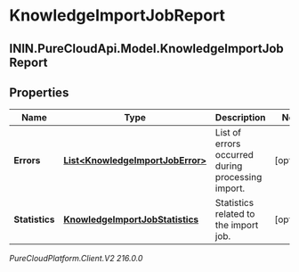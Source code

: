 # KnowledgeImportJobReport

## ININ.PureCloudApi.Model.KnowledgeImportJobReport

## Properties

|Name | Type | Description | Notes|
|------------ | ------------- | ------------- | -------------|
| **Errors** | [**List&lt;KnowledgeImportJobError&gt;**](KnowledgeImportJobError) | List of errors occurred during processing import. | [optional] |
| **Statistics** | [**KnowledgeImportJobStatistics**](KnowledgeImportJobStatistics) | Statistics related to the import job. | [optional] |



_PureCloudPlatform.Client.V2 216.0.0_
